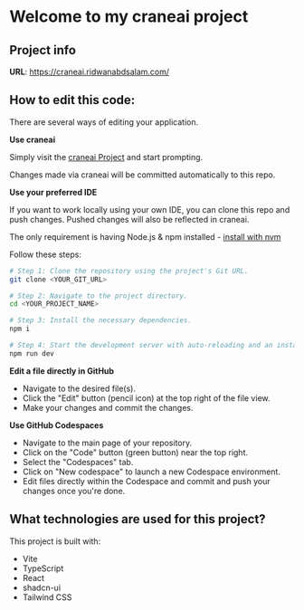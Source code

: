 # Welcome to my craneai project

## Project info

**URL**: https://craneai.ridwanabdsalam.com/

## How to edit this code:

There are several ways of editing your application.

**Use craneai**

Simply visit the [craneai Project](https://craneai.dev/projects/1df82b8d-51ff-4615-a877-d20622449258) and start prompting.

Changes made via craneai will be committed automatically to this repo.

**Use your preferred IDE**

If you want to work locally using your own IDE, you can clone this repo and push changes. Pushed changes will also be reflected in craneai.

The only requirement is having Node.js & npm installed - [install with nvm](https://github.com/nvm-sh/nvm#installing-and-updating)

Follow these steps:

```sh
# Step 1: Clone the repository using the project's Git URL.
git clone <YOUR_GIT_URL>

# Step 2: Navigate to the project directory.
cd <YOUR_PROJECT_NAME>

# Step 3: Install the necessary dependencies.
npm i

# Step 4: Start the development server with auto-reloading and an instant preview.
npm run dev
```

**Edit a file directly in GitHub**

- Navigate to the desired file(s).
- Click the "Edit" button (pencil icon) at the top right of the file view.
- Make your changes and commit the changes.

**Use GitHub Codespaces**

- Navigate to the main page of your repository.
- Click on the "Code" button (green button) near the top right.
- Select the "Codespaces" tab.
- Click on "New codespace" to launch a new Codespace environment.
- Edit files directly within the Codespace and commit and push your changes once you're done.

## What technologies are used for this project?

This project is built with:

- Vite
- TypeScript
- React
- shadcn-ui
- Tailwind CSS
